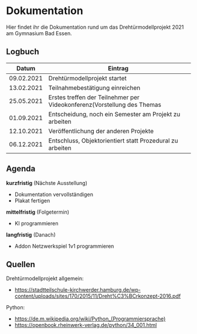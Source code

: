 # Dokumentation

Hier findet ihr die Dokumentation rund um das Drehtürmodellprojekt 2021 am Gymnasium Bad Essen.

## Logbuch

|Datum|Eintrag|
|-|-|
|09.02.2021|Drehtürmodellprojekt startet|
|13.02.2021|Teilnahmebestätigung einreichen|
|25.05.2021|Erstes treffen der Teilnehmer per Videokonferenz(Vorstellung des Themas|
|01.09.2021|Entscheidung, noch ein Semester am Projekt zu arbeiten|
|12.10.2021|Veröffentlichung der anderen Projekte|
|06.12.2021|Entschluss, Objektorientiert statt Prozedural zu arbeiten|

## Agenda

__kurzfristig__ (Nächste Ausstellung)
* Dokumentation vervollständigen
* Plakat fertigen

__mittelfristig__ (Folgetermin)
* KI programmieren

__langfristig__ (Danach)
* Addon Netzwerkspiel 1v1 programmieren

## Quellen

Drehtürmodellprojekt allgemein:
* https://stadtteilschule-kirchwerder.hamburg.de/wp-content/uploads/sites/170/2015/11/Dreht%C3%BCrkonzept-2016.pdf

Python:
* https://de.m.wikipedia.org/wiki/Python_(Programmiersprache)
* https://openbook.rheinwerk-verlag.de/python/34_001.html
